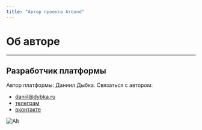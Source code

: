 ```yaml
---
title: "Автор проекта Around"
---
```


# Об авторе

---

## Разработчик платформы

Автор платформы: Даниил Дыбка. Связаться с автором:

- [daniil@dybka.ru](mailto:daniil@dybka.ru)
- [телеграм](https://ddybka.t.me)
- [вконтакте](https://vk.com/ddybka)

![Alt](https://dybka.ru/img/gosduma/box.jpg)
